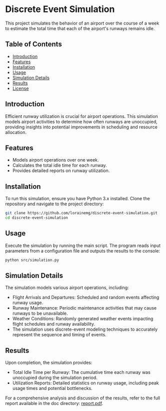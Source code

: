 # Discrete Event Simulation

This project simulates the behavior of an airport over the course of a week to estimate the total time that each of the airport's runways remains idle.

## Table of Contents

- [Introduction](#introduction)
- [Features](#features)
- [Installation](#installation)
- [Usage](#usage)
- [Simulation Details](#simulation-details)
- [Results](#results)
- [License](#license)

## Introduction

Efficient runway utilization is crucial for airport operations. This simulation models airport activities to determine how often runways are unoccupied, providing insights into potential improvements in scheduling and resource allocation.

## Features

- Models airport operations over one week.
- Calculates the total idle time for each runway.
- Provides detailed reports on runway utilization.

## Installation

To run this simulation, ensure you have Python 3.x installed. Clone the repository and navigate to the project directory:

```bash
git clone https://github.com/lorainemg/discrete-event-simulation.git
cd discrete-event-simulation
```

## Usage
Execute the simulation by running the main script. The program reads input parameters from a configuration file and outputs the results to the console:

```bash
python src/simulation.py
```

## Simulation Details

The simulation models various airport operations, including:

- Flight Arrivals and Departures: Scheduled and random events affecting runway usage.
- Runway Maintenance: Periodic maintenance activities that may cause runways to be unavailable.
- Weather Conditions: Randomly generated weather events impacting flight schedules and runway availability.
- The simulation uses discrete-event modeling techniques to accurately represent the sequence and timing of events.

## Results
Upon completion, the simulation provides:

- Total Idle Time per Runway: The cumulative time each runway was unoccupied during the simulation period.
- Utilization Reports: Detailed statistics on runway usage, including peak usage times and potential bottlenecks.

For a comprehensive analysis and discussion of the results, refer to the full report available in the doc directory: [report.pdf](https://github.com/lorainemg/discrete-event-simulation/blob/master/doc/report.pdf).
